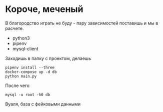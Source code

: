 # Короче, меченый
В благородство играть не буду - пару зависимостей поставишь и мы в расчете.

- python3
- pipenv
- mysql-client

Заходишь в папку с проектом, делаешь
```
pipenv install --three
docker-compose up -d db
python main.py

```

После чего
```
mysql -u root -h0 db
```

Вуаля, база с фейковыми данными